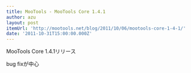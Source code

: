 ```yaml
---
title: MooTools - MooTools Core 1.4.1
author: azu
layout: post
itemUrl: 'http://mootools.net/blog/2011/10/06/mootools-core-1-4-1/'
date: '2011-10-31T15:00:00.000Z'
---
```

MooTools Core 1.4.1リリース

 bug fixが中心
